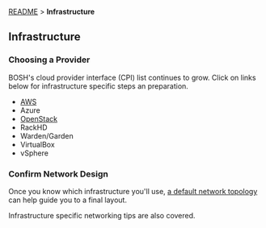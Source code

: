 [README](README.md) > **Infrastructure**

## Infrastructure

### Choosing a Provider

BOSH's cloud provider interface (CPI) list continues to grow.  Click on links below for infrastructure specific steps an preparation.

* [AWS](infrastructure/aws.md)
* Azure
* [OpenStack](infrastructure/openstack.md)
* RackHD
* Warden/Garden
* VirtualBox
* vSphere

### Confirm Network Design

Once you know which infrastructure you'll use, [a default network topology](network.md) can help guide you to a final layout.

Infrastructure specific networking tips are also covered.
